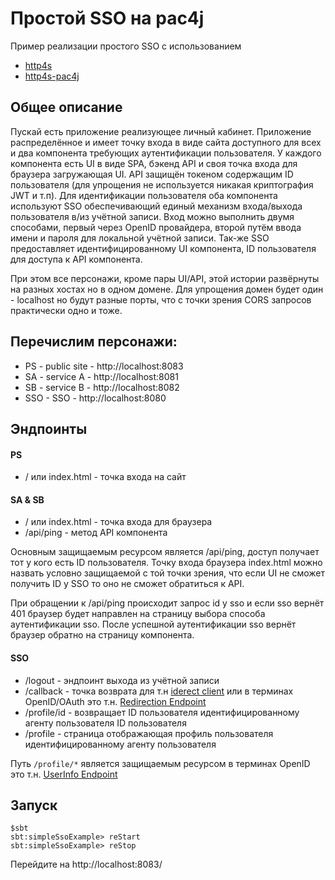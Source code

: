 # Простой SSO на pac4j

Пример реализации простого SSO с использованием

- [http4s](https://http4s.org/v0.21/)
- [http4s-pac4j](https://github.com/pac4j/http4s-pac4j)

## Общее описание

Пускай есть приложение реализующее личный кабинет. Приложение
распределённое и имеет точку входа в виде сайта доступного для всех и два
компонента требующих аутентификации пользователя. У каждого компонента есть
UI в виде SPA, бэкенд API и своя точка входа для браузера загружающая UI.
API защищён токеном содержащим ID пользователя (для упрощения не используется
никакая криптография JWT и т.п).
Для идентификации пользователя оба компонента используют SSO обеспечивающий
единый механизм входа/выхода пользователя в/из учётной записи. Вход можно
выполнить двумя способами, первый через OpenID провайдера, второй путём ввода
имени и пароля для локальной учётной записи. Так-же SSO предоставляет
идентифицированному UI компонента, ID пользователя для доступа к API компонента.

При этом все персонажи, кроме пары UI/API, этой истории
развёрнуты на разных хостах но в одном домене. Для упрощения домен будет один -
localhost но будут разные порты, что с точки зрения CORS запросов практически
одно и тоже.

## Перечислим персонажи:

- PS - public site - http://localhost:8083
- SA - service A - http://localhost:8081
- SB - service B - http://localhost:8082
- SSO - SSO - http://localhost:8080

## Эндпоинты

#### PS
- / или index.html - точка входа на сайт

#### SA & SB

- / или index.html - точка входа для браузера
- /api/ping - метод API компонента

Основным защищаемым ресурсом является /api/ping, доступ получает тот у кого есть
ID пользователя. Точку входа браузера index.html можно назвать условно защищаемой
с той точки зрения, что если UI не сможет получить ID у SSO то оно не сможет
обратиться к API.

При обращении к /api/ping происходит запрос id у sso и если sso вернёт 401
браузер будет направлен на страницу выбора способа аутентификации sso. После
успешной аутентификации sso вернёт браузер обратно на страницу компонента.

#### SSO

- /logout - эндпоинт выхода из учётной записи
- /callback - точка возврата для т.н [iderect client](http://www.pac4j.org/docs/clients.html)
или в терминах OpenID/OAuth это т.н. [Redirection Endpoint](https://tools.ietf.org/html/rfc6749#section-3.1.2)
- /profile/id - возвращает ID пользователя идентифицированному агенту пользователя
ID пользователя
- /profile - страница отображающая профиль пользователя идентифицированному
агенту пользователя

Путь `/profile/*` является защищаемым ресурсом в терминах OpenID это т.н.
[UserInfo Endpoint](https://openid.net/specs/openid-connect-core-1_0.html#UserInfo)

## Запуск

    $sbt
    sbt:simpleSsoExample> reStart
    sbt:simpleSsoExample> reStop

Перейдите на http://localhost:8083/

